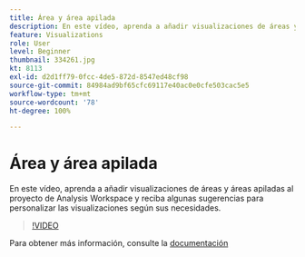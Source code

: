```yaml
---
title: Área y área apilada
description: En este vídeo, aprenda a añadir visualizaciones de áreas y áreas apiladas al proyecto de Analysis Workspace y reciba algunas sugerencias para personalizar las visualizaciones según sus necesidades.
feature: Visualizations
role: User
level: Beginner
thumbnail: 334261.jpg
kt: 8113
exl-id: d2d1ff79-0fcc-4de5-872d-8547ed48cf98
source-git-commit: 84984ad9bf65cfc69117e40ac0e0cfe503cac5e5
workflow-type: tm+mt
source-wordcount: '78'
ht-degree: 100%

---
```


# Área y área apilada

En este vídeo, aprenda a añadir visualizaciones de áreas y áreas apiladas al proyecto de Analysis Workspace y reciba algunas sugerencias para personalizar las visualizaciones según sus necesidades.

>[!VIDEO](https://video.tv.adobe.com/v/3416613/?quality=12&learn=on&captions=spa)

Para obtener más información, consulte la [documentación](https://experienceleague.adobe.com/docs/analytics/analyze/analysis-workspace/visualizations/area.html?lang=es#)
